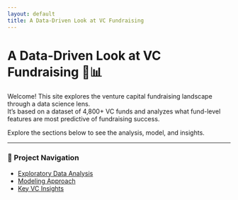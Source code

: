 ```yaml
---
layout: default
title: A Data-Driven Look at VC Fundraising
---
```


# A Data-Driven Look at VC Fundraising 💸📊

Welcome! This site explores the venture capital fundraising landscape through a data science lens.  
It’s based on a dataset of 4,800+ VC funds and analyzes what fund-level features are most predictive of fundraising success.

Explore the sections below to see the analysis, model, and insights.

---

### 🧭 Project Navigation
- [Exploratory Data Analysis](eda.md)
- [Modeling Approach](model.md)
- [Key VC Insights](insights.md)
